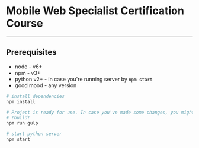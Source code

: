 # Mobile Web Specialist Certification Course

---

## Prerequisites

* node - v6+
* npm - v3+
* python v2+ - in case you're running server by `npm start`
* good mood - any version

```bash
# install dependencies
npm install

# Project is ready for use. In case you've made some changes, you might be needed to build it again.
# !build!
npm run gulp

# start python server
npm start
```
